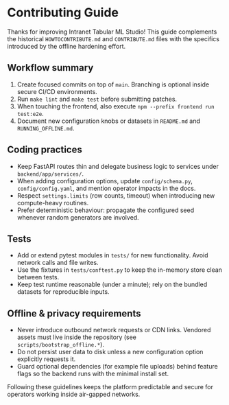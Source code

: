 # Contributing Guide

Thanks for improving Intranet Tabular ML Studio! This guide complements the historical `HOWTOCONTRIBUTE.md` and `CONTRIBUTE.md` files with the specifics introduced by the offline hardening effort.

## Workflow summary

1. Create focused commits on top of `main`. Branching is optional inside secure CI/CD environments.
2. Run `make lint` and `make test` before submitting patches.
3. When touching the frontend, also execute `npm --prefix frontend run test:e2e`.
4. Document new configuration knobs or datasets in `README.md` and `RUNNING_OFFLINE.md`.

## Coding practices

- Keep FastAPI routes thin and delegate business logic to services under `backend/app/services/`.
- When adding configuration options, update `config/schema.py`, `config/config.yaml`, and mention operator impacts in the docs.
- Respect `settings.limits` (row counts, timeout) when introducing new compute-heavy routines.
- Prefer deterministic behaviour: propagate the configured seed whenever random generators are involved.

## Tests

- Add or extend pytest modules in `tests/` for new functionality. Avoid network calls and file writes.
- Use the fixtures in `tests/conftest.py` to keep the in-memory store clean between tests.
- Keep test runtime reasonable (under a minute); rely on the bundled datasets for reproducible inputs.

## Offline & privacy requirements

- Never introduce outbound network requests or CDN links. Vendored assets must live inside the repository (see `scripts/bootstrap_offline.*`).
- Do not persist user data to disk unless a new configuration option explicitly requests it.
- Guard optional dependencies (for example file uploads) behind feature flags so the backend runs with the minimal install set.

Following these guidelines keeps the platform predictable and secure for operators working inside air-gapped networks.
